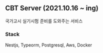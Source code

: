 ## CBT Server (2021.10.16 ~ ing)

국가고시 실기시험 준비를 도와주는 서비스

### Stack

Nestjs, Typeorm, Postgresql, Aws, Docker
